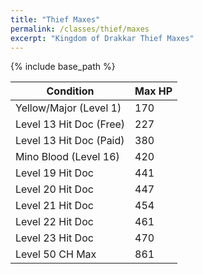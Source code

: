 ```yaml
---
title: "Thief Maxes"
permalink: /classes/thief/maxes
excerpt: "Kingdom of Drakkar Thief Maxes"
---
```


{% include base_path %}

Condition | Max HP
--------- | ------
Yellow/Major (Level 1)  | 170
Level 13 Hit Doc (Free) | 227
Level 13 Hit Doc (Paid) | 380
Mino Blood (Level 16)   | 420
Level 19 Hit Doc        | 441
Level 20 Hit Doc        | 447
Level 21 Hit Doc        | 454
Level 22 Hit Doc        | 461
Level 23 Hit Doc        | 470
Level 50 CH Max         | 861
